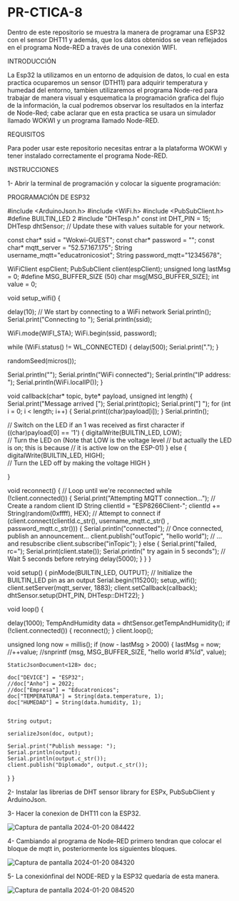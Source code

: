 # PR-CTICA-8

Dentro de este repositorio se muestra la manera de programar una ESP32 con el sensor DHT11 y además, que los datos obtenidos se vean reflejados en el programa Node-RED a través de una conexión WIFI.

INTRODUCCIÓN

La Esp32 la utilizamos en un entorno de adquision de datos, lo cual en esta practica ocuparemos un sensor (DTH11) para adquirir temperatura y humedad del entorno, tambien utilizaremos el programa Node-red para trabajar de manera visual y esquematica la programación grafica del flujo de la información, la cual podremos observar los resultados en la interfaz de Node-Red; cabe aclarar que en esta practica se usara un simulador llamado WOKWI y un programa llamado Node-RED.

REQUISITOS

Para poder usar este repositorio necesitas entrar a la plataforma WOKWI y tener instalado correctamente el programa Node-RED.

INSTRUCCIONES

1- Abrir la terminal de programación y colocar la siguente programación:

PROGRAMACIÓN DE ESP32

#include <ArduinoJson.h>
#include <WiFi.h>
#include <PubSubClient.h>
#define BUILTIN_LED 2
#include "DHTesp.h"
const int DHT_PIN = 15;
DHTesp dhtSensor;
// Update these with values suitable for your network.

const char* ssid = "Wokwi-GUEST";
const char* password = "";
const char* mqtt_server = "52.57.167.175";
String username_mqtt="educatronicosiot";
String password_mqtt="12345678";

WiFiClient espClient;
PubSubClient client(espClient);
unsigned long lastMsg = 0;
#define MSG_BUFFER_SIZE  (50)
char msg[MSG_BUFFER_SIZE];
int value = 0;

void setup_wifi() {

  delay(10);
  // We start by connecting to a WiFi network
  Serial.println();
  Serial.print("Connecting to ");
  Serial.println(ssid);

  WiFi.mode(WIFI_STA);
  WiFi.begin(ssid, password);

  while (WiFi.status() != WL_CONNECTED) {
    delay(500);
    Serial.print(".");
  }

  randomSeed(micros());

  Serial.println("");
  Serial.println("WiFi connected");
  Serial.println("IP address: ");
  Serial.println(WiFi.localIP());
}

void callback(char* topic, byte* payload, unsigned int length) {
  Serial.print("Message arrived [");
  Serial.print(topic);
  Serial.print("] ");
  for (int i = 0; i < length; i++) {
    Serial.print((char)payload[i]);
  }
  Serial.println();

  // Switch on the LED if an 1 was received as first character
  if ((char)payload[0] == '1') {
    digitalWrite(BUILTIN_LED, LOW);   
    // Turn the LED on (Note that LOW is the voltage level
    // but actually the LED is on; this is because
    // it is active low on the ESP-01)
  } else {
    digitalWrite(BUILTIN_LED, HIGH);  
    // Turn the LED off by making the voltage HIGH
  }

}

void reconnect() {
  // Loop until we're reconnected
  while (!client.connected()) {
    Serial.print("Attempting MQTT connection...");
    // Create a random client ID
    String clientId = "ESP8266Client-";
    clientId += String(random(0xffff), HEX);
    // Attempt to connect
    if (client.connect(clientId.c_str(), username_mqtt.c_str() , password_mqtt.c_str())) {
      Serial.println("connected");
      // Once connected, publish an announcement...
      client.publish("outTopic", "hello world");
      // ... and resubscribe
      client.subscribe("inTopic");
    } else {
      Serial.print("failed, rc=");
      Serial.print(client.state());
      Serial.println(" try again in 5 seconds");
      // Wait 5 seconds before retrying
      delay(5000);
    }
  }
}

void setup() {
  pinMode(BUILTIN_LED, OUTPUT);     // Initialize the BUILTIN_LED pin as an output
  Serial.begin(115200);
  setup_wifi();
  client.setServer(mqtt_server, 1883);
  client.setCallback(callback);
  dhtSensor.setup(DHT_PIN, DHTesp::DHT22);
}

void loop() {


delay(1000);
TempAndHumidity  data = dhtSensor.getTempAndHumidity();
  if (!client.connected()) {
    reconnect();
  }
  client.loop();

  unsigned long now = millis();
  if (now - lastMsg > 2000) {
    lastMsg = now;
    //++value;
    //snprintf (msg, MSG_BUFFER_SIZE, "hello world #%ld", value);

    StaticJsonDocument<128> doc;

    doc["DEVICE"] = "ESP32";
    //doc["Anho"] = 2022;
    //doc["Empresa"] = "Educatronicos";
    doc["TEMPERATURA"] = String(data.temperature, 1);
    doc["HUMEDAD"] = String(data.humidity, 1);
   

    String output;
    
    serializeJson(doc, output);

    Serial.print("Publish message: ");
    Serial.println(output);
    Serial.println(output.c_str());
    client.publish("Diplomado", output.c_str());
  }
}

2- Instalar las librerias de DHT sensor library for ESPx, PubSubClient y ArduinoJson.

3- Hacer la conexion de DHT11 con la ESP32.

![Captura de pantalla 2024-01-20 084422](https://github.com/robertopatino42/PR-CTICA-8/assets/153964688/bf08a6a9-e467-4980-89bc-0293b68ed27e)


4- Cambiando al programa de Node-RED primero tendran que colocar el bloque de mqtt in, posteriormente los siguientes bloques.

![Captura de pantalla 2024-01-20 084320](https://github.com/robertopatino42/PR-CTICA-8/assets/153964688/02c32cde-6e80-4ae4-b63c-f7304cde12e1)

5- La conexiónfinal del NODE-RED y la ESP32 quedaría de esta manera.

![Captura de pantalla 2024-01-20 084520](https://github.com/robertopatino42/PR-CTICA-8/assets/153964688/dbb4c1f3-36b0-4715-a1af-889eca8fce23)





